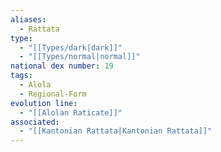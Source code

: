 ```yaml
---
aliases:
  - Rattata
type:
  - "[[Types/dark|dark]]"
  - "[[Types/normal|normal]]"
national dex number: 19
tags:
  - Alola
  - Regional-Form
evolution line:
  - "[[Alolan Raticate]]"
associated:
  - "[[Kantonian Rattata|Kantonian Rattata]]"
---
```

